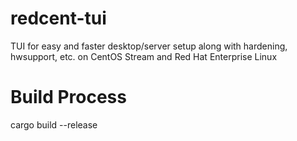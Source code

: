 # redcent-tui
TUI for easy and faster desktop/server setup along with hardening, hwsupport, etc. on CentOS Stream and Red Hat Enterprise Linux




# Build Process

cargo build --release
